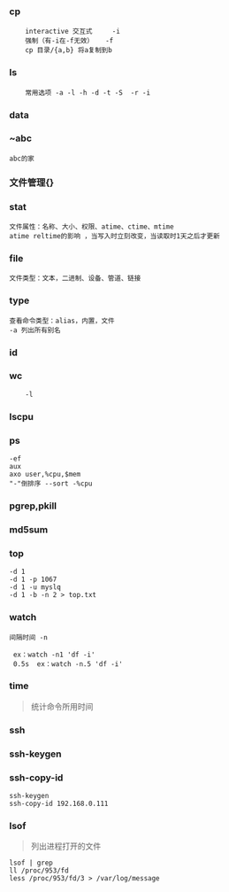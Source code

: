 ### cp

        interactive 交互式     -i 
        强制（有-i在-f无效）   -f
        cp 目录/{a,b} 将a复制到b
        
### ls 
    
        常用选项 -a -l -h -d -t -S  -r -i
        
### data

        
### ~abc

    abc的家        
      
### 文件管理{}

### stat
    
    文件属性：名称、大小、权限、atime、ctime、mtime
    atime reltime的影响 ，当写入时立刻改变，当读取时1天之后才更新  
    
### file

    文件类型：文本，二进制、设备、管道、链接

### type 

    查看命令类型：alias，内置，文件
    -a 列出所有别名
### id

### wc 
        
        -l
        
### lscpu

### ps 

    -ef 
    aux
    axo user,%cpu,$mem
    "-"倒排序 --sort -%cpu

### pgrep,pkill


### md5sum

### top

    -d 1
    -d 1 -p 1067
    -d 1 -u myslq
    -d 1 -b -n 2 > top.txt

### watch 

    间隔时间 -n
    
     ex：watch -n1 'df -i'
     0.5s  ex：watch -n.5 'df -i'
     
### time
> 统计命令所用时间  

### ssh

### ssh-keygen

### ssh-copy-id

    ssh-keygen
    ssh-copy-id 192.168.0.111
    
    
### lsof
> 列出进程打开的文件
    
    lsof | grep  
    ll /proc/953/fd
    less /proc/953/fd/3 > /var/log/message
    

 
        